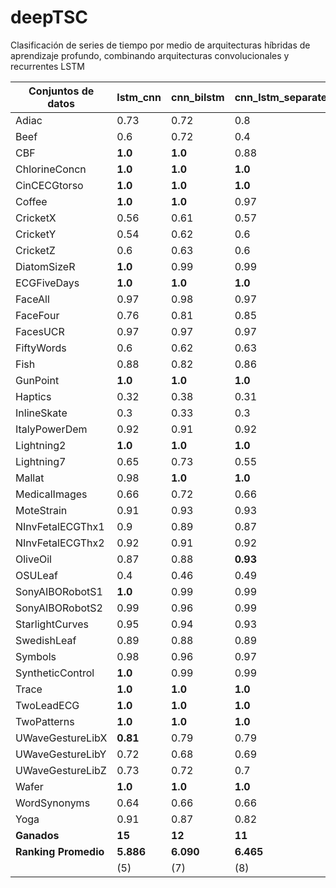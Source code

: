 # deepTSC
Clasificación de series de tiempo por medio de arquitecturas híbridas de aprendizaje profundo, combinando arquitecturas convolucionales y recurrentes LSTM

| **Conjuntos de datos** | **lstm_cnn** | **cnn_bilstm** | **cnn_lstm_separated** | **multi_cnn_bilstm2** | **cnn_lstm_separated2** | **multi_cnn_bilstm** | **resnet_bilstm** | **bilstm_resnet** | **FCN_bilstm** | **bilstm_FCN** |
| --- | --- | --- | --- | --- | --- | --- | --- | --- | --- | --- |
| Adiac | 0.73 | 0.72 | 0.8 | 0.22 | 0.77 | 0.69 | 0.75 | **0.82** | 0.77 | 0.76 |
| Beef | 0.6 | 0.72 | 0.4 | 0.59 | 0.61 | 0.69 | 0.79 | 0.72 | **0.86** | 0.79 |
| CBF | **1.0** | **1.0** | 0.88 | 0.99 | 0.87 | **1.0** | **1.0** | **1.0** | **1.0** | **1.0** |
| ChlorineConcn | **1.0** | **1.0** | **1.0** | **1.0** | **1.0** | **1.0** | **1.0** | **1.0** | **1.0** | **1.0** |
| CinCECGtorso | **1.0** | **1.0** | **1.0** | **1.0** | 0.99 | **1.0** | 0.99 | **1.0** | **1.0** | **1.0** |
| Coffee | **1.0** | **1.0** | 0.97 | 0.94 | **1.0** | 0.88 | **1.0** | **1.0** | **1.0** | **1.0** |
| CricketX | 0.56 | 0.61 | 0.57 | 0.65 | 0.56 | 0.67 | 0.71 | **0.85** | 0.71 | 0.83 |
| CricketY | 0.54 | 0.62 | 0.6 | 0.64 | 0.56 | 0.65 | 0.69 | **0.79** | 0.68 | 0.76 |
| CricketZ | 0.6 | 0.63 | 0.6 | 0.7 | 0.59 | 0.72 | 0.74 | **0.86** | 0.78 | 0.79 |
| DiatomSizeR | **1.0** | 0.99 | 0.99 | 0.95 | 0.99 | 0.99 | **1.0** | **1.0** | 0.97 | **1.0** |
| ECGFiveDays | **1.0** | **1.0** | **1.0** | **1.0** | **1.0** | **1.0** | **1.0** | **1.0** | **1.0** | **1.0** |
| FaceAll | 0.97 | 0.98 | 0.97 | 0.98 | 0.96 | 0.98 | **1.0** | **1.0** | 0.99 | 0.99 |
| FaceFour | 0.76 | 0.81 | 0.85 | 0.87 | 0.82 | 0.87 | **1.0** | **1.0** | **1.0** | **1.0** |
| FacesUCR | 0.97 | 0.97 | 0.97 | 0.97 | 0.96 | 0.98 | 0.99 | **1.0** | 0.99 | **1.0** |
| FiftyWords | 0.6 | 0.62 | 0.63 | 0.63 | 0.61 | 0.65 | 0.6 | **0.82** | 0.66 | 0.81 |
| Fish | 0.88 | 0.82 | 0.86 | 0.74 | 0.84 | 0.83 | **0.97** | **0.97** | 0.91 | 0.96 |
| GunPoint | **1.0** | **1.0** | **1.0** | 0.98 | **1.0** | **1.0** | **1.0** | **1.0** | **1.0** | **1.0** |
| Haptics | 0.32 | 0.38 | 0.31 | 0.32 | 0.32 | 0.32 | 0.2 | **0.52** | 0.27 | 0.51 |
| InlineSkate | 0.3 | 0.33 | 0.3 | 0.29 | 0.32 | 0.21 | 0.19 | 0.41 | 0.22 | **0.49** |
| ItalyPowerDem | 0.92 | 0.91 | 0.92 | 0.92 | 0.92 | 0.92 | 0.93 | **0.95** | 0.94 | 0.93 |
| Lightning2 | **1.0** | **1.0** | **1.0** | **1.0** | **1.0** | **1.0** | **1.0** | **1.0** | **1.0** | **1.0** |
| Lightning7 | 0.65 | 0.73 | 0.55 | 0.66 | 0.54 | 0.64 | 0.81 | **0.89** | 0.8 | 0.86 |
| Mallat | 0.98 | **1.0** | **1.0** | 0.96 | 0.99 | 0.63 | **1.0** | **1.0** | 0.99 | **1.0** |
| MedicalImages | 0.66 | 0.72 | 0.66 | 0.69 | 0.67 | 0.74 | 0.72 | **0.78** | 0.73 | **0.78** |
| MoteStrain | 0.91 | 0.93 | 0.93 | 0.95 | 0.93 | 0.93 | 0.95 | **0.97** | 0.91 | 0.95 |
| NInvFetalECGThx1 | 0.9 | 0.89 | 0.87 | 0.73 | 0.88 | 0.83 | 0.95 | **0.97** | 0.91 | 0.96 |
| NInvFetalECGThx2 | 0.92 | 0.91 | 0.92 | 0.89 | 0.9 | 0.89 | 0.93 | **0.95** | 0.93 | **0.95** |
| OliveOil | 0.87 | 0.88 | **0.93** | 0.61 | 0.85 | 0.72 | 0.37 | 0.0 | 0.5 | 0.0 |
| OSULeaf | 0.4 | 0.46 | 0.49 | 0.49 | 0.44 | 0.54 | 0.7 | **0.99** | 0.65 | 0.9 |
| SonyAIBORobotS1 | **1.0** | 0.99 | 0.99 | **1.0** | 0.99 | **1.0** | **1.0** | **1.0** | **1.0** | **1.0** |
| SonyAIBORobotS2 | 0.99 | 0.96 | 0.99 | 0.98 | 0.98 | 0.99 | **1.0** | **1.0** | 0.99 | **1.0** |
| StarlightCurves | 0.95 | 0.94 | 0.93 | 0.94 | 0.93 | 0.83 | 0.94 | 0.95 | 0.92 | **0.96** |
| SwedishLeaf | 0.89 | 0.88 | 0.89 | 0.82 | 0.89 | 0.93 | **0.97** | 0.96 | **0.97** | 0.95 |
| Symbols | 0.98 | 0.96 | 0.97 | 0.96 | 0.96 | 0.98 | 0.93 | **0.99** | 0.95 | 0.98 |
| SyntheticControl | **1.0** | 0.99 | 0.99 | 0.96 | 0.99 | 0.97 | 0.99 | 0.99 | 0.99 | 0.99 |
| Trace | **1.0** | **1.0** | **1.0** | **1.0** | **1.0** | **1.0** | **1.0** | **1.0** | **1.0** | **1.0** |
| TwoLeadECG | **1.0** | **1.0** | **1.0** | **1.0** | **1.0** | **1.0** | **1.0** | **1.0** | **1.0** | **1.0** |
| TwoPatterns | **1.0** | **1.0** | **1.0** | **1.0** | **1.0** | **1.0** | **1.0** | **1.0** | **1.0** | **1.0** |
| UWaveGestureLibX | **0.81** | 0.79 | 0.79 | 0.76 | 0.8 | 0.8 | 0.79 | 0.79 | 0.76 | 0.8 |
| UWaveGestureLibY | 0.72 | 0.68 | 0.69 | 0.65 | 0.68 | 0.7 | 0.65 | **0.73** | 0.62 | **0.73** |
| UWaveGestureLibZ | 0.73 | 0.72 | 0.7 | 0.68 | 0.71 | 0.71 | 0.62 | 0.73 | 0.66 | **0.77** |
| Wafer | **1.0** | **1.0** | **1.0** | **1.0** | **1.0** | **1.0** | **1.0** | **1.0** | **1.0** | **1.0** |
| WordSynonyms | 0.64 | 0.66 | 0.66 | 0.69 | 0.63 | 0.66 | 0.73 | **0.83** | 0.7 | 0.81 |
| Yoga | 0.91 | 0.87 | 0.82 | 0.78 | 0.81 | 0.83 | 0.88 | **0.97** | 0.87 | 0.96 |
| **Ganados** | **15** | **12** | **11** | **9** | **9** | **11** | **18** | **36** | **15** | **23** |
| **Ranking Promedio** | **5.886** | **6.090** | **6.465** | **7.125** | **7.022** | **6.079** | **4.909** | **2.920** | **5.227** | **3.272** |
| | (5) | (7) | (8) | (10) | (9) | (6) | (3) | (1) | (4) | (2) |
